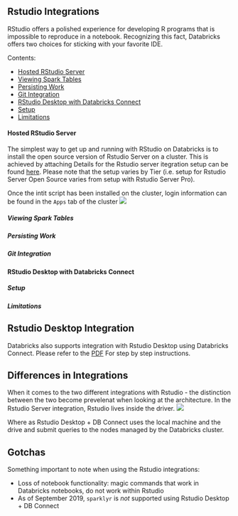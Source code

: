 ## Rstudio Integrations

RStudio offers a polished experience for developing R programs that is impossible to reproduce in a notebook.  Recognizing this fact, Databricks offers two choices for sticking with your favorite IDE.

Contents:

- [Hosted RStudio Server](#hosted-rstudio-server)
 - [Viewing Spark Tables](#viewing-spark-tables)
 - [Persisting Work](#persisting-work)
 - [Git Integration](#git-integration)
- [RStudio Desktop with Databricks Connect](#rstudio-desktop-with-databricks-connect)
 - [Setup](#connecting-to-spark)
 - [Limitations](#limitations)
 
#### Hosted RStudio Server
The simplest way to get up and running with RStudio on Databricks is to install the open source version of Rstudio Server on a cluster.  This is achieved by attaching Details for the Rstudio server itegration setup can be found [here](https://docs.databricks.com/spark/latest/sparkr/rstudio.html#get-started-with-rstudio-server-open-source). Please note that the setup varies by Tier (i.e. setup for Rstudio Server Open Source varies from setup with Rstudio Server Pro). 

Once the intit script has been installed on the cluster, login information can be found in the `Apps` tab of the cluster
<img src ="https://github.com/marygracemoesta/R-User-Guide/blob/master/Developing_on_Databricks/images/Rstudio_integration.png?" raw = true>

##### Viewing Spark Tables

##### Persisting Work

##### Git Integration

#### RStudio Desktop with Databricks Connect

##### Setup

##### Limitations

## Rstudio Desktop Integration
Databricks also supports integration with Rstudio Desktop using Databricks Connect. Please refer to the [PDF](https://github.com/marygracemoesta/R-User-Guide/blob/master/Developing_on_Databricks/DB%20Connect%20with%20RStudio%20Dekstop.pdf) For step by step instructions. 

## Differences in Integrations
When it comes to the two different integrations with Rstudio - the distinction between the two become prevelenat when looking at the architecture. In the Rstudio Server integration, Rstudio lives inside the driver. 
<img src="https://github.com/marygracemoesta/R-User-Guide/blob/master/Developing_on_Databricks/images/rstudioServerarchitecture.png?" raw = true>

Where as Rstudio Desktop + DB Connect uses the local machine and the drive and submit queries to the nodes managed by the Databricks cluster. 

## Gotchas 
Something important to note when using the Rstudio integrations:
- Loss of notebook functionality: magic commands that work in Databricks notebooks, do not work within Rstudio
- As of September 2019, `sparklyr` is *not* supported using Rstudio Desktop + DB Connect 
